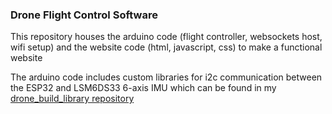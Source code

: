 ### Drone Flight Control Software

This repository houses the arduino code (flight controller, websockets host, wifi setup) and the website code (html, javascript, css) to make a functional website

The arduino code includes custom libraries for i2c communication between the ESP32 and LSM6DS33 6-axis IMU which can be found in my [drone_build_library repository](https://github.com/S-odland/drone_build_library)
